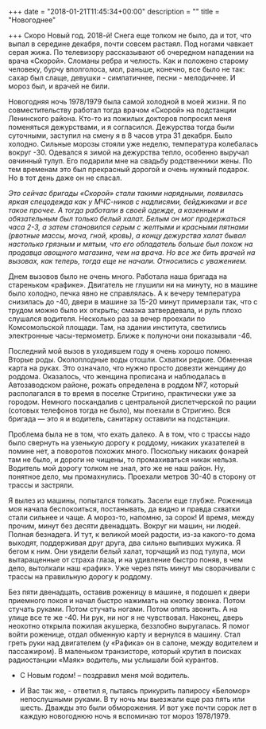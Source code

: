 +++
date = "2018-01-21T11:45:34+00:00"
description = ""
title = "Новогоднее"

+++
Скоро Новый год. 2018-й! Снега еще толком не было, да и тот, что выпал  в середине декабря, почти совсем растаял. Под ногами чавкает серая жижа. По телевизору рассказывают об очередном нападении на врача «Скорой». Сломаны ребра и челюсть. Как и положено старому человеку, бурчу вполголоса, мол, раньше, конечно, все было не так: сахар был слаще, девушки - симпатичнее, песни - мелодичнее. И мороз был, и врачей не били.    

Новогодняя ночь 1978/1979 была самой холодной в моей жизни. Я  по совместительству  работал  тогда врачом «Скорой»  на подстанции Ленинского района.  Кто-то из пожилых докторов попросил меня  поменяться дежурствами, и я согласился.  Дежурства тогда были  суточными, заступил на смену я в 8 часов утра 31 декабря. Было холодно.  Сильные морозы стояли уже неделю, температура  колебалась вокруг   -30.   Одевался я зимой на дежурства  тепло, особенно  выручал овчинный  тулуп.  Его подарили мне на свадьбу родственники жены. По тем временам это был прекрасный дорогой и очень нужный подарок.  Но в тот день  даже он не спасал.  

_Это сейчас бригады «Скорой» стали такими нарядными, появилась яркая спецодежда как у МЧС-ников с надписями, бейджиками  и все такое прочее. А тогда работали  в своей одежде, а казенным и обязательным был только белый халат. Белым он  мог продержаться часа 2-3, а затем становился серым с желтыми и красными пятнами (рвотные массы, моча, гной, кровь), а концу дежурства  халат бывал  настолько грязным и мятым, что его обладатель больше был похож  на продавца овощного магазина, чем на врача. Но все же бить врачей на вызовах, как теперь, тогда еще не начали. Относились с уважением._   

Днем вызовов было  не очень много.  Работала наша бригада на стареньком  «рафике». Двигатель не глушили ни на минуту, но в машине было холодно, печка явно не справлялась.  А к вечеру температура снизилась до  -40,  двери в машине за 15-20 минут  примерзали так, что с трудом можно было их открыть; смазка затвердевала,  и руль плохо слушался  водителя.  Несколько раз  за вечер проехали по Комсомольской площади. Там, на здании института,  светились  электронные  часы-термометр. Ближе к полуночи они показывали  -46.  

Последний мой вызов в уходившем году я очень хорошо помню.  Вторые роды.  Околоплодные воды отошли. Схватки редкие.  Обменная карта на руках.  Это означало, что нужно просто довезти женщину до роддома.  Оказалось, что женщина прописана и наблюдалась в Автозаводском районе,  рожать определена в роддом №7, который располагался в то время в поселке Стригино, практически уже за городом.  Немного поскандалив с центральной диспетчерской по рации (сотовых телефонов тогда не было), мы поехали в Стригино. Вся бригада — это я и водитель, санитарку оставили на подстанции.  

 Проблема была  не в том, что ехать далеко.  А в том, что с трассы надо было свернуть на узенькую дорогу к роддому, никаких указателей  в помине нет, а поворотов  похожих  много. Поскольку никаких фонарей там не было, и дороги не чищены, то промахиваться  никак нельзя. Водитель мой дорогу толком не знал, это же не наш район.  Ну, понятное дело, мы промахнулись.  Проехали метров  30-40  в сторону от трассы и застряли.   

Я вылез из машины,  попытался  толкать. Засели еще глубже.  Роженица  моя начала беспокоиться, постанывать, да видно и правда схватки  стали сильнее и чаще.  А мороз-то, напомню, за сорок! И время, между прочим,  минут без десяти двенадцать.  Вокруг ни машин, ни людей.  Полная безнадега. И тут, к великой моей радости, из-за какого-то дома  выходят, поддерживая друг друга,  два сильно выпивших мужика. Я бегом к ним. Они увидели белый халат, торчащий  из под тулупа, мои вытаращенные от страха глаза, и на  удивление  быстро поняв,  в чем дело,  вытолкали  наш «рафик». Уже через  пять минут мы сворачивали  с трассы на правильную дорогу к роддому.

Без пяти двенадцать, оставив роженицу в машине, я  подошел к двери приемного покоя  и начал быстро нажимать на кнопку звонка.  Потом стучать руками. Потом стучать ногами. Потом опять звонить.  А на улице  все те же   -40. Ни рук, ни ног я не чувствовал.  Наконец,  дверь  неохотно открыла  пожилая акушерка, беззлобно выругалась. Я  помог войти роженице, отдал обменную карту и вернулся в машину. Стал греть руки над двигателем (у «Рафика»  он в салоне, между водителем и пассажиром).  В маленьком транзисторе, который крутил в поисках радиостанции «Маяк» водитель, мы услышали бой курантов.   

- С Новым годом! – поздравил меня мой водитель.

-  И Вас так же, - ответил я, пытаясь прикурить папиросу «Беломор» непослушными  руками. В ту ночь мы выезжали еще раз пять или шесть.  Дважды это были обморожения.  И вот уже почти сорок лет  в каждую новогоднюю ночь я вспоминаю  тот мороз  1978/1979.     

  
   
  
